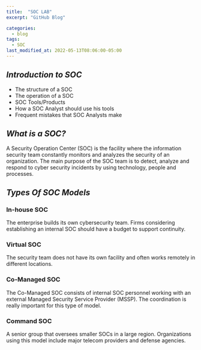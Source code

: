 ```yaml
---
title:  "SOC LAB"
excerpt: "GitHub Blog"

categories:
  - blog
tags:
  - SOC
last_modified_at: 2022-05-13T08:06:00-05:00
---
```


## _Introduction to SOC_
- The structure of a SOC
- The operation of a SOC
- SOC Tools/Products
- How a SOC Analyst should use his tools
- Frequent mistakes that SOC Analysts make

## _What is a SOC?_
A Security Operation Center (SOC) is the facility where the information security team constantly monitors and analyzes the security of an organization. The main purpose of the SOC team is to detect, analyze and respond to cyber security incidents by using technology, people and processes.

## _Types Of SOC Models_

### In-house SOC
The enterprise builds its own cybersecurity team. Firms considering establishing an internal SOC should have a budget to support continuity.

### Virtual SOC
The security team does not have its own facility and often works remotely in different locations.

### Co-Managed SOC
The Co-Managed SOC consists of internal SOC personnel working with an external Managed Security Service Provider (MSSP). The coordination is really important for this type of model.

### Command SOC
A senior group that oversees smaller SOCs in a large region. Organizations using this model include major telecom providers and defense agencies.